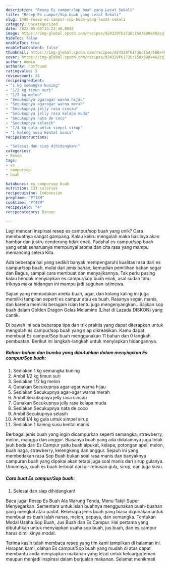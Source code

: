 ```yaml
---
description: "Resep Es campur/Sop buah yang Lezat Sekali"
title: "Resep Es campur/Sop buah yang Lezat Sekali"
slug: 1495-resep-es-campur-sop-buah-yang-lezat-sekali
category: Uncategorized
date: 2022-05-06T13:23:40.894Z
image: https://img-global.cpcdn.com/recipes/d24329f61736c15d/680x482cq70/es-campursop-buah-foto-resep-utama.jpg
hideToc: false
enableToc: true
enableTocContent: false
thumbnail: https://img-global.cpcdn.com/recipes/d24329f61736c15d/680x482cq70/es-campursop-buah-foto-resep-utama.jpg
cover: https://img-global.cpcdn.com/recipes/d24329f61736c15d/680x482cq70/es-campursop-buah-foto-resep-utama.jpg
author: Admin
authorAv: notfound
ratingvalue: 5
reviewcount: 24
recipeingredient:
- "1 kg semangka kuning"
- "1/2 kg timun suri"
- "1/2 kg melon"
- "Secukupnya agaragar warna hijau"
- "Secukupnya agaragar warna merah"
- "Secukupnya jelly rasa cincau"
- "Secukupnya jelly rasa kelapa muda"
- "Secukupnya nata de coco"
- "Secukupnya selasih"
- "1/4 kg gula untuk simpel sirup"
- "1 kaleng susu kental manis"
recipeinstructions:

- "Selesai dan siap dihidangkan!"
categories:
- Resep
tags:
- es
- campursop
- buah

katakunci: es campursop buah 
nutrition: 133 calories
recipecuisine: Indonesian
preptime: "PT18M"
cooktime: "PT47M"
recipeyield: "4"
recipecategory: Dinner

---
```





Lagi mencari inspirasi resep es campur/sop buah yang unik? Cara membuatnya sangat gampang. Kalau keliru mengolah maka hasilnya akan hambar dan justru cenderung tidak enak. Padahal es campur/sop buah yang enak seharusnya mempunyai aroma dan cita rasa yang mampu memancing selera Kita.





Ada beberapa hal yang sedikit banyak mempengaruhi kualitas rasa dari es campur/sop buah, mulai dari jenis bahan, kemudian pemilihan bahan segar dan Bagus, sampai cara membuat dan menyajikannya. Tak perlu pusing kalau hendak menyiapkan es campur/sop buah enak,      asal sudah tahu triknya maka hidangan ini mampu jadi suguhan istimewa.














Sajian yang memadukan aneka buah, agar, dan kolang kaling ini juga memiliki tampilan seperti es campur atau es buah. Rasanya segar, manis, dan karena memiliki beragam isian tentu juga mengenyangkan.. Sajikan sop buah dalam Golden Dragon Gelas Melamine (Lihat di Lazada DISKON) yang cantik.






Di bawah ini ada beberapa tips dan trik praktis yang dapat diterapkan untuk mengolah es campur/sop buah yang siap dikreasikan. Kamu dapat membuat Es campur/Sop buah menggunakan 11 bahan dan 0 langkah pembuatan. Berikut ini langkah-langkah untuk menyiapkan hidangannya.

<!--inarticleads1-->

##### Bahan-bahan dan bumbu yang dibutuhkan dalam menyiapkan Es campur/Sop buah:

1. Sediakan 1 kg semangka kuning
1. Ambil 1/2 kg timun suri
1. Sediakan 1/2 kg melon
1. Gunakan Secukupnya agar-agar warna hijau
1. Sediakan Secukupnya agar-agar warna merah
1. Ambil Secukupnya jelly rasa cincau
1. Gunakan Secukupnya jelly rasa kelapa muda
1. Sediakan Secukupnya nata de coco
1. Ambil Secukupnya selasih
1. Ambil 1/4 kg gula untuk simpel sirup
1. Sediakan 1 kaleng susu kental manis


Berbagai jenis buah yang ingin dicampurkan seperti semangka, strawberry, melon, mangga dan anggur. Biasanya buah yang ada didalamnya juga tidak jauh beda dari Es Campur yaitu buah alpukat, kelapa, potongan apel, melon, buah naga, strawberry, kelengkeng dan anggur. Sejauh ini yang membedakan rasa Sop Buah bukan soal rasa manis dan banyaknya campuran buah yang dipakai akan tetapi juga soal manis dari sirup gulanya. Umumnya, kuah es buah terbuat dari air rebusan gula, sirop, dan juga susu. 

<!--inarticleads2-->

##### Cara buat Es campur/Sop buah:


1. Selesai dan siap dihidangkan!

Baca juga: Resep Es Buah Ala Warung Tenda, Menu Takjil Super Menyegarkan. Sementara untuk isian buahnya menggunakan buah-buahan yang mengkal atau padat. Beberapa jenis buah yang biasa digunakan untuk membuat es buah ialah nanas, melon, pepaya, dan semangka. Tentukan Modal Usaha Sop Buah, Jus Buah dan Es Campur. Hal pertama yang dibutuhkan untuk menyiapkan usaha sop buah, jus buah, dan es campur harus dimilikinya modal. 

Terima kasih telah membaca resep yang tim kami tampilkan di halaman ini. Harapan kami, olahan Es campur/Sop buah yang mudah di atas dapat membantu anda menyiapkan makanan yang lezat untuk keluarga/teman maupun menjadi inspirasi dalam berjualan makanan. Selamat menikmati
